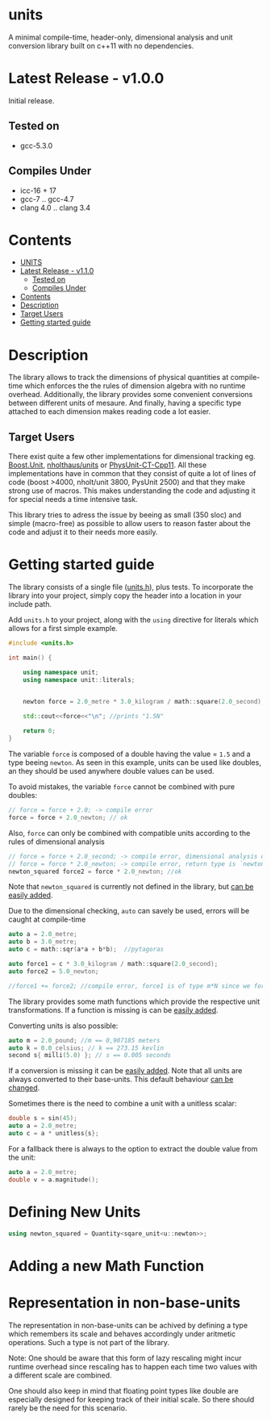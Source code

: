 # units
A minimal compile-time, header-only, dimensional analysis and unit conversion library built on c++11 with no dependencies.

# Latest Release - v1.0.0

Initial release.

## Tested on
 - gcc-5.3.0

## Compiles Under
 - icc-16 + 17
 - gcc-7 .. gcc-4.7
 - clang 4.0 .. clang 3.4
 
# Contents
- [UNITS](#units)
- [Latest Release - v1.1.0](#latest-release---v110)
	- [Tested on](#tested-on)
  - [Compiles Under](#compiles-under)
- [Contents](#contents)
- [Description](#description)
- [Target Users](#target-users)
- [Getting started guide](#getting-started-guide)

# Description

The library allows to track the dimensions of physical quantities at compile-time which enforces the the rules of dimension algebra with no runtime overhead. Additionally, the library provides some convenient conversions between different units of mesaure. And finally, having a specific type attached to each dimension makes reading code a lot easier.

## Target Users
There exist quite a few other implementations for dimensional tracking eg. [Boost.Unit](http://www.boost.org/doc/libs/1_64_0/doc/html/boost_units.html), [nholthaus/units](https://github.com/nholthaus/units) or [PhysUnit-CT-Cpp11](https://github.com/martinmoene/PhysUnits-CT-Cpp11). All these implementations have in common that they consist of quite a lot of lines of code (boost >4000, nholt/unit 3800, PysUnit 2500) and that they make strong use of macros. This makes understanding the code and adjusting it for special needs a time intensive task.

This library tries to adress the issue by beeing as small (350 sloc) and simple (macro-free) as possible to allow users to reason faster about the code and adjust it to their needs more easily.  

# Getting started guide
The library consists of a single file ([units.h](include/units.h)), plus tests. To incorporate the library into your project, simply copy the header into a location in your include path.

Add `units.h` to your project, along with the `using` directive for literals which allows for a first simple example.

```cpp
#include <units.h>

int main() {

    using namespace unit;
    using namespace unit::literals;


    newton force = 2.0_metre * 3.0_kilogram / math::square(2.0_second);

    std::cout<<force<<"\n"; //prints "1.5N"
    
    return 0;
}
```

The variable `force` is composed of a double having the value = `1.5` and a type beeing `newton`. As seen in this example, units can be used like doubles, an they should be used anywhere double values can be used.

To avoid mistakes, the variable `force` cannot be combined with pure doubles:

```cpp
// force = force + 2.0; -> compile error
force = force + 2.0_newton; // ok
``` 
Also, `force` can only be combined with compatible units according to the rules of dimensional analysis

```cpp
// force = force + 2.0_second; -> compile error, dimensional analysis doesnt allow for summing different units 
// force = force * 2.0_newton; -> compile error, return type is `newton^2`, which cannot be assigned to type 'newton'
newton_squared force2 = force * 2.0_newton; //ok
```

Note that `newton_squared` is currently not defined in the library, but [can be easily added](#defining-new-units).

Due to the dimensional checking, `auto` can savely be used, errors will be caught at compile-time

```cpp
auto a = 2.0_metre;
auto b = 3.0_metre; 
auto c = math::sqr(a*a + b*b);  //pytagoras

auto force1 = c * 3.0_kilogram / math::square(2.0_second);
auto force2 = 5.0_newton;

//force1 += force2; //compile error, force1 is of type m*N since we forgot a 't' in 'sqr' making c of type meter^2  
```

The library provides some math functions which provide the respective unit transformations. If a function is missing is can be [easily added](#adding-a-new-math-function).

Converting units is also possible:

```cpp
auto m = 2.0_pound; //m == 0,907185 meters
auto k = 0.0_celsius; // k == 273.15 kevlin
second s{ milli(5.0) }; // s == 0.005 seconds
```

If a conversion is missing it can be [easily added](#adding-a-new-math-function). Note that all units are always converted to their base-units. This default behaviour [can be changed](#representation-in-non-base-units).

Sometimes there is the need to combine a unit with a unitless scalar:

```cpp
double s = sin(45);
auto a = 2.0_metre; 
auto c = a * unitless{s};
```

For a fallback there is always to the option to extract the double value from the unit:

```cpp
auto a = 2.0_metre; 
double v = a.magnitude();
```



# Defining New Units

```cpp
using newton_squared = Quantity<sqare_unit<u::newton>>;
```

# Adding a new Math Function



# Representation in non-base-units

The representation in non-base-units can be achived by defining a type which remembers its scale and behaves accordingly under aritmetic operations. Such a type is not part of the library.

Note: One should be aware that this form of lazy rescaling might incur runtime overhead since rescaling has to happen each time two values with a different scale are combined.

One should also keep in mind that floating point types like double are especially designed for keeping track of their initial scale. So there should rarely be the need for this scenario. 

